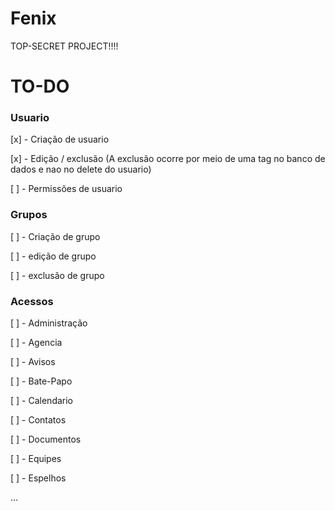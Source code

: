 # Fenix
TOP-SECRET PROJECT!!!!

# TO-DO
### Usuario
[x] - Criação de usuario

[x] - Edição / exclusão (A exclusão ocorre por meio de uma tag no banco de dados e nao no delete do usuario)

[ ] - Permissões de usuario

### Grupos
[ ] - Criação de grupo

[ ] - edição de grupo

[ ] - exclusão de grupo

### Acessos
[ ] - Administração

[ ] - Agencia

[ ] - Avisos

[ ] - Bate-Papo

[ ] - Calendario

[ ] - Contatos

[ ] - Documentos

[ ] - Equipes

[ ] - Espelhos


...
